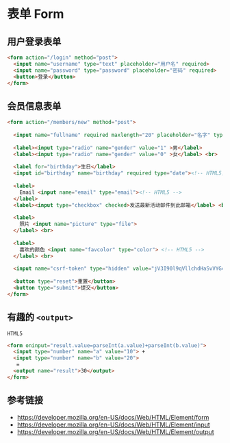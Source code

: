 # 表单 Form

## 用户登录表单
```html
<form action="/login" method="post">
  <input name="username" type="text" placeholder="用户名" required>
  <input name="password" type="password" placeholder="密码" required>
  <button>登录</button>
</form>
```
## 会员信息表单
```html
<form action="/members/new" method="post">
  
  <input name="fullname" required maxlength="20" placeholder="名字" type="text">
  
  <label><input type="radio" name="gender" value="1" >男</label>
  <label><input type="radio" name="gender" value="0" >女</label> <br>
  
  <label for="birthday">生日</label>
  <input id="birthday" name="birthday" required type="date"><!-- HTML5，目前还不普遍使用，推荐使用现成的日期组件 --><br>
  
  <label>
    Email <input name="email" type="email"><!-- HTML5 -->
  </label>
  <label><input type="checkbox" checked>发送最新活动邮件到此邮箱</label> <br>
  
  <label>
    照片 <input name="picture" type="file">
  </label> <br>
  
  <label>
    喜欢的颜色 <input name="favcolor" type="color"> <!-- HTML5 -->
  </label> <br>
  
  <input name="csrf-token" type="hidden" value="jV3I90l9qVllchdHaSvVYG4XxJP6PMzyIIyY4WFd3D4KVSNKwwSsDF9B4ieI/4Lc4U06OktS4gfnMm8/K+ML7Q==">
  
  <button type="reset">重置</button>
  <button type="submit">提交</button>
</form>
```

## 有趣的 `<output>`
`HTML5`
```html
<form oninput="result.value=parseInt(a.value)+parseInt(b.value)">
  <input type="number" name="a" value="10"> +
  <input type="number" name="b" value="20">
   =
  <output name="result">30</output>
</form>
```

## 参考链接
* https://developer.mozilla.org/en-US/docs/Web/HTML/Element/form
* https://developer.mozilla.org/en-US/docs/Web/HTML/Element/input
* https://developer.mozilla.org/en-US/docs/Web/HTML/Element/output
